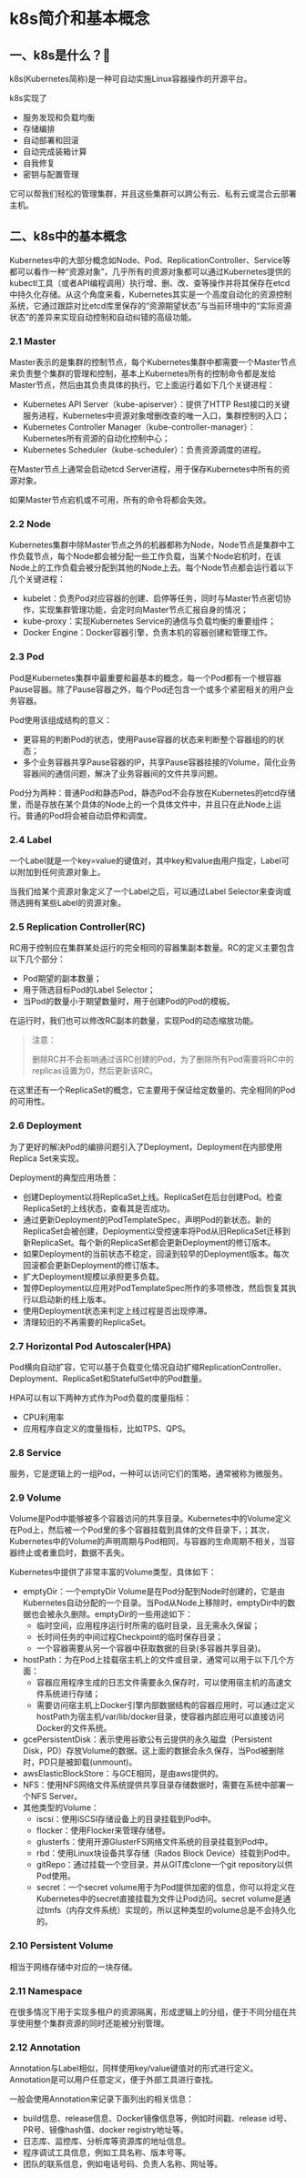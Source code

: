 # k8s简介和基本概念


<extoc></extoc>

## 一、k8s是什么？🧐

k8s(Kubernetes简称)是一种可自动实施Linux容器操作的开源平台。

k8s实现了

- 服务发现和负载均衡
- 存储编排
- 自动部署和回滚
- 自动完成装箱计算
- 自我修复
- 密钥与配置管理

它可以帮我们轻松的管理集群，并且这些集群可以跨公有云、私有云或混合云部署主机。

## 二、k8s中的基本概念

Kubernetes中的大部分概念如Node、Pod、ReplicationController、Service等都可以看作一种“资源对象”，几乎所有的资源对象都可以通过Kubernetes提供的kubectl工具（或者API编程调用）执行增、删、改、查等操作并将其保存在etcd中持久化存储。从这个角度来看，Kubernetes其实是一个高度自动化的资源控制系统，它通过跟踪对比etcd库里保存的“资源期望状态”与当前环境中的“实际资源状态”的差异来实现自动控制和自动纠错的高级功能。

### 2.1 Master

Master表示的是集群的控制节点，每个Kubernetes集群中都需要一个Master节点来负责整个集群的管理和控制，基本上Kubernetes所有的控制命令都是发给Master节点，然后由其负责具体的执行。它上面运行着如下几个关键进程：

- Kubernetes API Server（kube-apiserver）：提供了HTTP Rest接口的关键服务进程，Kubernetes中资源对象增删改查的唯一入口，集群控制的入口；
- Kubernetes Controller Manager（kube-controller-manager）：Kubernetes所有资源的自动化控制中心；
- Kubernetes Scheduler（kube-scheduler）：负责资源调度的进程。

在Master节点上通常会启动etcd Server进程，用于保存Kubernetes中所有的资源对象。

如果Master节点宕机或不可用，所有的命令将都会失效。

### 2.2 Node

Kubernetes集群中除Master节点之外的机器都称为Node，Node节点是集群中工作负载节点，每个Node都会被分配一些工作负载，当某个Node宕机时，在该Node上的工作负载会被分配到其他的Node上去。每个Node节点都会运行着以下几个关键进程：

- kubelet：负责Pod对应容器的创建、启停等任务，同时与Master节点密切协作，实现集群管理功能，会定时向Master节点汇报自身的情况；
- kube-proxy：实现Kubernetes Service的通信与负载均衡的重要组件；
- Docker Engine：Docker容器引擎，负责本机的容器创建和管理工作。

### 2.3 Pod

Pod是Kubernetes集群中最重要和最基本的概念，每一个Pod都有一个根容器Pause容器。除了Pause容器之外，每个Pod还包含一个或多个紧密相关的用户业务容器。

Pod使用该组成结构的意义：

- 更容易的判断Pod的状态，使用Pause容器的状态来判断整个容器组的的状态；
- 多个业务容器共享Pause容器的IP，共享Pause容器挂接的Volume，简化业务容器间的通信问题，解决了业务容器间的文件共享问题。

Pod分为两种：普通Pod和静态Pod，静态Pod不会存放在Kubernetes的etcd存储里，而是存放在某个具体的Node上的一个具体文件中，并且只在此Node上运行。普通的Pod将会被自动启停和调度。

### 2.4 Label

一个Label就是一个key=value的键值对，其中key和value由用户指定，Label可以附加到任何资源对象上。

当我们给某个资源对象定义了一个Label之后，可以通过Label Selector来查询或筛选拥有某些Label的资源对象。

### 2.5 Replication Controller(RC)

RC用于控制应在集群某处运行的完全相同的容器集副本数量。RC的定义主要包含以下几个部分：

- Pod期望的副本数量；
- 用于筛选目标Pod的Label Selector；
- 当Pod的数量小于期望数量时，用于创建Pod的Pod的模板。

在运行时，我们也可以修改RC副本的数量，实现Pod的动态缩放功能。

> 注意：
>
> 删除RC并不会影响通过该RC创建的Pod，为了删除所有Pod需要将RC中的replicas设置为0，然后更新该RC。

在这里还有一个ReplicaSet的概念，它主要用于保证给定数量的、完全相同的Pod的可用性。

### 2.6 Deployment

为了更好的解决Pod的编排问题引入了Deployment，Deployment在内部使用Replica Set来实现。

Deployment的典型应用场景：

- 创建Deployment以将ReplicaSet上线。ReplicaSet在后台创建Pod。检查ReplicaSet的上线状态，查看其是否成功。
- 通过更新Deployment的PodTemplateSpec，声明Pod的新状态。新的ReplicaSet会被创建，Deployment以受控速率将Pod从旧ReplicaSet迁移到新ReplicaSet。每个新的ReplicaSet都会更新Deployment的修订版本。
- 如果Deployment的当前状态不稳定，回滚到较早的Deployment版本。每次回滚都会更新Deployment的修订版本。
- 扩大Deployment规模以承担更多负载。
- 暂停Deployment以应用对PodTemplateSpec所作的多项修改，然后恢复其执行以启动新的线上版本。
- 使用Deployment状态来判定上线过程是否出现停滞。
- 清理较旧的不再需要的ReplicaSet。

### 2.7 Horizontal Pod Autoscaler(HPA)

Pod横向自动扩容，它可以基于负载变化情况自动扩缩ReplicationController、Deployment、ReplicaSet和StatefulSet中的Pod数量。

HPA可以有以下两种方式作为Pod负载的度量指标：

- CPU利用率
- 应用程序自定义的度量指标，比如TPS、QPS。

### 2.8 Service

服务，它是逻辑上的一组Pod，一种可以访问它们的策略，通常被称为微服务。

### 2.9 Volume

Volume是Pod中能够被多个容器访问的共享目录。Kubernetes中的Volume定义在Pod上，然后被一个Pod里的多个容器挂载到具体的文件目录下，；其次，Kubernetes中的Volume的声明周期与Pod相同，与容器的生命周期不相关，当容器终止或者重启时，数据不丢失。

Kubernetes中提供了非常丰富的Volume类型，具体如下：

- emptyDir：一个emptyDir Volume是在Pod分配到Node时创建的，它是由Kubernetes自动分配的一个目录。当Pod从Node上移除时，emptyDir中的数据也会被永久删除。emptyDir的一些用途如下：
  - 临时空间，应用程序运行时所需的临时目录，且无需永久保留；
  - 长时间任务的中间过程Checkpoint的临时保存目录；
  - 一个容器需要从另一个容器中获取数据的目录(多容器共享目录)。
- hostPath：为在Pod上挂载宿主机上的文件或目录，通常可以用于以下几个方面：
  - 容器应用程序生成的日志文件需要永久保存时，可以使用宿主机的高速文件系统进行存储；
  - 需要访问宿主机上Docker引擎内部数据结构的容器应用时，可以通过定义hostPath为宿主机/var/lib/docker目录，使容器内部应用可以直接访问Docker的文件系统。
- gcePersistentDisk：表示使用谷歌公有云提供的永久磁盘（Persistent Disk，PD）存放Volume的数据。这上面的数据会永久保存，当Pod被删除时，PD只是被卸载(unmount)。
- awsElasticBlockStore：与GCE相同，是由aws提供的。
- NFS：使用NFS网络文件系统提供共享目录存储数据时，需要在系统中部署一个NFS Server。
- 其他类型的Volume：
  - iscsi：使用iSCSI存储设备上的目录挂载到Pod中。
  - flocker：使用Flocker来管理存储卷。
  - glusterfs：使用开源GlusterFS网络文件系统的目录挂载到Pod中。
  - rbd：使用Linux块设备共享存储（Rados Block Device）挂载到Pod中。
  - gitRepo：通过挂载一个空目录，并从GIT库clone一个git repository以供Pod使用。
  - secret：一个secret volume用于为Pod提供加密的信息，你可以将定义在Kubernetes中的secret直接挂载为文件让Pod访问。secret volume是通过tmfs（内存文件系统）实现的，所以这种类型的volume总是不会持久化的。

### 2.10 Persistent Volume

相当于网络存储中对应的一块存储。

### 2.11 Namespace

在很多情况下用于实现多租户的资源隔离，形成逻辑上的分组，便于不同分组在共享使用整个集群资源的同时还能被分别管理。

### 2.12 Annotation

Annotation与Label相似，同样使用key/value键值对的形式进行定义。Annotation是可以用户任意定义，便于外部工具进行查找。

一般会使用Annotation来记录下面列出的相关信息：

- build信息、release信息、Docker镜像信息等，例如时间戳、release id号、PR号、镜像hash值、docker registry地址等。
- 日志库、监控库、分析库等资源库的地址信息。
- 程序调试工具信息，例如工具名称、版本号等。
- 团队的联系信息，例如电话号码、负责人名称、网址等。











